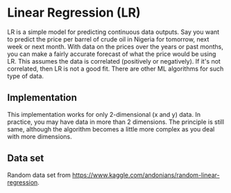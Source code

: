 # Linear Regression (LR)
LR is a simple model for predicting continuous data outputs. Say you want to predict the price per barrel of crude oil in Nigeria for tomorrow, next week or next month. With data on the prices over the years or past months, you can make a fairly accurate forecast of what the price would be using LR. This assumes the data is correlated (positively or negatively). If it's not correlated, then LR is not a good fit. There are other ML algorithms for such type of data.

## Implementation
This implementation works for only 2-dimensional (x and y) data. In practice, you may have data in more than 2 dimensions. The principle is still same, although the algorithm becomes a little more complex as you deal with more dimensions.

## Data set
Random data set from https://www.kaggle.com/andonians/random-linear-regression.
